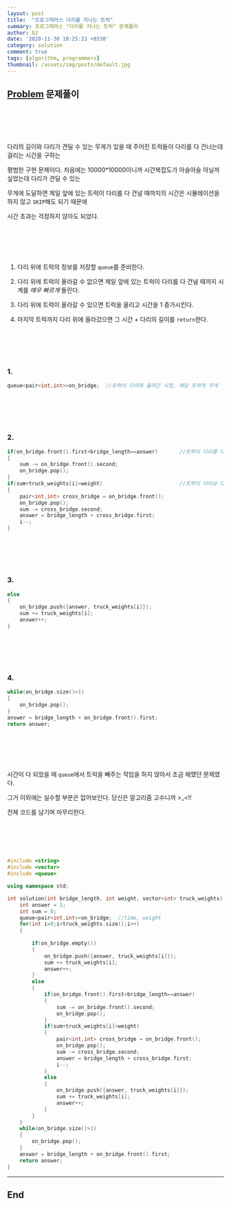 ```yaml
---
layout: post
title:  "프로그래머스 다리를 지나는 트럭"
summary: 프로그래머스 "다리를 지나는 트럭" 문제풀이
author: GJ
date: '2020-11-30 10:25:23 +0530'
category: solution
comment: true
tags: [algorithm, programmers]
thumbnail: /assets/img/posts/default.jpg
---
```


## [Problem](https://programmers.co.kr/learn/courses/30/lessons/42583) 문제풀이  

#  　

다리의 길이와 다리가 견딜 수 있는 무게가 있을 때 주어진 트럭들이 다리를 다 건너는데 걸리는 시간을 구하는

평범한 구현 문제이다. 처음에는 10000*10000이니까 시간복잡도가 아슬아슬 아닐까 싶었는데 다리가 견딜 수 있는

무게에 도달하면 제일 앞에 있는 트럭이 다리를 다 건널 때까지의 시간은 시뮬레이션을 하지 않고 `SKIP`해도 되기 때문에

시간 초과는 걱정하지 않아도 되었다.

#  　

1. 다리 위에 트럭의 정보를 저장할 `queue`를 준비한다.

2. 다리 위에 트럭이 올라갈 수 없으면 제일 앞에 있는 트럭이 다리를 다 건널 때까지 시계를 *매우 빠르게* 돌린다.

3. 다리 위에 트럭이 올라갈 수 있으면 트럭을 올리고 시간을 1 증가시킨다.

4. 마지막 트럭까지 다리 위에 올라갔으면 그 시간 + 다리의 길이를 `return`한다.


#  　

### 1.

```cpp
queue<pair<int,int>>on_bridge;  //트럭이 다리에 올라간 시점, 해당 트럭의 무게
```

#  　

### 2.

```cpp
if(on_bridge.front().first+bridge_length==answer)       //트럭이 다리를 다 건넜을 경우 Queue에서 빼줘야 한다.
{
    sum -= on_bridge.front().second;
    on_bridge.pop();
}
if(sum+truck_weights[i]>weight)                         //트럭이 더이상 다리 위에 올라가지 못할 경우 시간여행을 한다.
{
    pair<int,int> cross_bridge = on_bridge.front();
    on_bridge.pop();
    sum -= cross_bridge.second;
    answer = bridge_length + cross_bridge.first;
    i--;
}
```

#  　

### 3.

```cpp
else
{
    on_bridge.push({answer, truck_weights[i]});
    sum += truck_weights[i];
    answer++;
}
```

#  　

### 4.

```cpp
while(on_bridge.size()>1)
{
    on_bridge.pop();
}
answer = bridge_length + on_bridge.front().first;
return answer;
```

#  　

시간이 다 되었을 때 `queue`에서 트럭을 빼주는 작업을 하지 않아서 조금 헤맸던 문제였다.

그거 이외에는 실수할 부분은 없어보인다. 당신은 알고리즘 고수니까 >_<!!

전체 코드를 남기며 마무리한다.

#  　

```cpp
#include <string>
#include <vector>
#include <queue>

using namespace std;

int solution(int bridge_length, int weight, vector<int> truck_weights) {
    int answer = 1;
    int sum = 0;
    queue<pair<int,int>>on_bridge;  //time, weight
    for(int i=0;i<truck_weights.size();i++)
    {
        
        if(on_bridge.empty())
        {
            on_bridge.push({answer, truck_weights[i]});
            sum += truck_weights[i];
            answer++;
        }
        else
        {
            if(on_bridge.front().first+bridge_length==answer)
            {
                sum -= on_bridge.front().second;
                on_bridge.pop();
            }
            if(sum+truck_weights[i]>weight)
            {
                pair<int,int> cross_bridge = on_bridge.front();
                on_bridge.pop();
                sum -= cross_bridge.second;
                answer = bridge_length + cross_bridge.first;
                i--;
            }
            else
            {
                on_bridge.push({answer, truck_weights[i]});
                sum += truck_weights[i];
                answer++;
            }
        }
    }
    while(on_bridge.size()>1)
    {
        on_bridge.pop();
    }
    answer = bridge_length + on_bridge.front().first;
    return answer;
}
```

---
## End